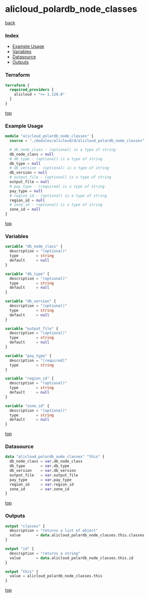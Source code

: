 # alicloud_polardb_node_classes

[back](../alicloud.md)

### Index

- [Example Usage](#example-usage)
- [Variables](#variables)
- [Datasource](#datasource)
- [Outputs](#outputs)

### Terraform

```terraform
terraform {
  required_providers {
    alicloud = ">= 1.120.0"
  }
}
```

[top](#index)

### Example Usage

```terraform
module "alicloud_polardb_node_classes" {
  source = "./modules/alicloud/d/alicloud_polardb_node_classes"

  # db_node_class - (optional) is a type of string
  db_node_class = null
  # db_type - (optional) is a type of string
  db_type = null
  # db_version - (optional) is a type of string
  db_version = null
  # output_file - (optional) is a type of string
  output_file = null
  # pay_type - (required) is a type of string
  pay_type = null
  # region_id - (optional) is a type of string
  region_id = null
  # zone_id - (optional) is a type of string
  zone_id = null
}
```

[top](#index)

### Variables

```terraform
variable "db_node_class" {
  description = "(optional)"
  type        = string
  default     = null
}

variable "db_type" {
  description = "(optional)"
  type        = string
  default     = null
}

variable "db_version" {
  description = "(optional)"
  type        = string
  default     = null
}

variable "output_file" {
  description = "(optional)"
  type        = string
  default     = null
}

variable "pay_type" {
  description = "(required)"
  type        = string
}

variable "region_id" {
  description = "(optional)"
  type        = string
  default     = null
}

variable "zone_id" {
  description = "(optional)"
  type        = string
  default     = null
}
```

[top](#index)

### Datasource

```terraform
data "alicloud_polardb_node_classes" "this" {
  db_node_class = var.db_node_class
  db_type       = var.db_type
  db_version    = var.db_version
  output_file   = var.output_file
  pay_type      = var.pay_type
  region_id     = var.region_id
  zone_id       = var.zone_id
}
```

[top](#index)

### Outputs

```terraform
output "classes" {
  description = "returns a list of object"
  value       = data.alicloud_polardb_node_classes.this.classes
}

output "id" {
  description = "returns a string"
  value       = data.alicloud_polardb_node_classes.this.id
}

output "this" {
  value = alicloud_polardb_node_classes.this
}
```

[top](#index)